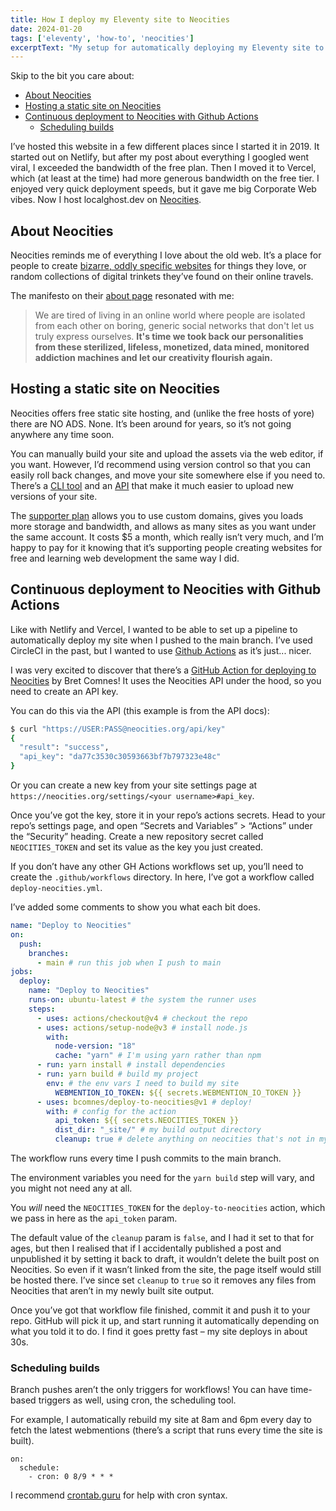 ```yaml
---
title: How I deploy my Eleventy site to Neocities
date: 2024-01-20
tags: ['eleventy', 'how-to', 'neocities']
excerptText: "My setup for automatically deploying my Eleventy site to Neocities from GitHub." 
---
```


Skip to the bit you care about: 
- [About Neocities](#about-neocities)
- [Hosting a static site on Neocities](#hosting-a-static-site-on-neocities)
- [Continuous deployment to Neocities with Github Actions](#continuous-deployment-to-neocities-with-github-actions)
  - [Scheduling builds](#scheduling-builds)



I’ve hosted this website in a few different places since I started it in 2019. It started out on Netlify, but after my post about everything I googled went viral, I exceeded the bandwidth of the free plan. Then I moved it to Vercel, which (at least at the time) had more generous bandwidth on the free tier. I enjoyed very quick deployment speeds, but it gave me big Corporate Web vibes. Now I host localghost.dev on [Neocities](https://neocities.org). 

## About Neocities
Neocities reminds me of everything I love about the old web. It’s a place for people to create [bizarre, oddly specific websites](https://neocities.org/browse) for things they love, or random collections of digital trinkets they’ve found on their online travels. 

The manifesto on their [about page](https://neocities.org/about) resonated with me:

> We are tired of living in an online world where people are isolated from each other on boring, generic social networks that don't let us truly express ourselves. **It's time we took back our personalities from these sterilized, lifeless, monetized, data mined, monitored addiction machines and let our creativity flourish again.** 

## Hosting a static site on Neocities
Neocities offers free static site hosting, and (unlike the free hosts of yore) there are NO ADS. None. It’s been around for years, so it’s not going anywhere any time soon. 

You can manually build your site and upload the assets via the web editor, if you want. However, I’d recommend using version control so that you can easily roll back changes, and move your site somewhere else if you need to. There’s a [CLI tool](https://neocities.org/cli) and an [API](https://neocities.org/api) that make it much easier to upload new versions of your site.

The [supporter plan](https://neocities.org/supporter) allows you to use custom domains, gives you loads more storage and bandwidth, and allows as many sites as you want under the same account. It costs $5 a month, which really isn’t very much, and I’m happy to pay for it knowing that it’s supporting people creating websites for free and learning web development the same way I did. 

## Continuous deployment to Neocities with Github Actions
Like with Netlify and Vercel, I wanted to be able to set up a pipeline to automatically deploy my site when I pushed to the main branch. I’ve used CircleCI in the past, but I wanted to use [Github Actions](https://docs.github.com/en/actions/learn-github-actions/understanding-github-actions) as it’s just... nicer.

I was very excited to discover that there’s a [GitHub Action for deploying to Neocities](https://github.com/bcomnes/deploy-to-neocities) by Bret Comnes! It uses the Neocities API under the hood, so you need to create an API key. 

You can do this via the API (this example is from the API docs):
```sh
$ curl "https://USER:PASS@neocities.org/api/key"
{
  "result": "success",
  "api_key": "da77c3530c30593663bf7b797323e48c"
}
```

Or you can create a new key from your site settings page at `https://neocities.org/settings/<your username>#api_key`.

Once you’ve got the key, store it in your repo’s actions secrets. Head to your repo’s settings page, and open “Secrets and Variables” > “Actions” under the “Security” heading. Create a new repository secret called `NEOCITIES_TOKEN` and set its value as the key you just created.

If you don’t have any other GH Actions workflows set up, you’ll need to create the `.github/workflows` directory. In here, I’ve got a workflow called `deploy-neocities.yml`. 

I’ve added some comments to show you what each bit does.

```yaml
name: "Deploy to Neocities"
on:
  push:
    branches:
      - main # run this job when I push to main
jobs:
  deploy:
    name: "Deploy to Neocities"
    runs-on: ubuntu-latest # the system the runner uses
    steps:
      - uses: actions/checkout@v4 # checkout the repo
      - uses: actions/setup-node@v3 # install node.js
        with:
          node-version: "18"
          cache: "yarn" # I'm using yarn rather than npm
      - run: yarn install # install dependencies
      - run: yarn build # build my project
        env: # the env vars I need to build my site
          WEBMENTION_IO_TOKEN: ${{ secrets.WEBMENTION_IO_TOKEN }} 
      - uses: bcomnes/deploy-to-neocities@v1 # deploy!
        with: # config for the action
          api_token: ${{ secrets.NEOCITIES_TOKEN }}
          dist_dir: "_site/" # my build output directory
          cleanup: true # delete anything on neocities that's not in my dist_dir
```

The workflow runs every time I push commits to the main branch. 

The environment variables you need for the `yarn build` step will vary, and you might not need any at all.

You *will* need the `NEOCITIES_TOKEN` for the `deploy-to-neocities` action, which we pass in here as the `api_token` param. 

The default value of the `cleanup` param is `false`, and I had it set to that for ages, but then I realised that if I accidentally published a post and unpublished it by setting it back to draft, it wouldn’t delete the built post on Neocities. So even if it wasn’t linked from the site, the page itself would still be hosted there. I’ve since set `cleanup` to `true` so it removes any files from Neocities that aren’t in my newly built site output. 

Once you’ve got that workflow file finished, commit it and push it to your repo. GitHub will pick it up, and start running it automatically depending on what you told it to do. I find it goes pretty fast &ndash; my site deploys in about 30s. 

### Scheduling builds 
Branch pushes aren’t the only triggers for workflows! You can have time-based triggers as well, using cron, the scheduling tool.

For example, I automatically rebuild my site at 8am and 6pm every day to fetch the latest webmentions (there’s a script that runs every time the site is built). 

```
on:
  schedule:
    - cron: 0 8/9 * * *  
```

 I recommend [crontab.guru](crontab.guru) for help with cron syntax. 